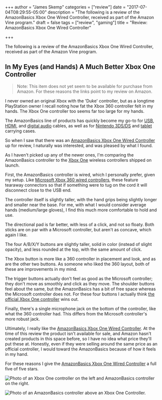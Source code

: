 +++
author = "James Skemp"
categories = ["review"]
date = "2017-07-04T08:29:55-05:00"
description = "The following is a review of the AmazonBasics Xbox One Wired Controller, received as part of the Amazon Vine program."
draft = false
tags = ["review", "gaming"]
title = "Review: AmazonBasics Xbox One Wired Controller"

+++

The following is a review of the AmazonBasics Xbox One Wired Controller, received as part of the Amazon Vine program.

## In My Eyes (and Hands) A Much Better Xbox One Controller

> Note: This item does not yet seem to be available for purchase from Amazon. For these reasons the links point to my review on Amazon.

I never owned an original Xbox with the 'Duke' controller, but as a longtime PlayStation owner I recall noting how fat the Xbox 360 controller felt in my hands. The Xbox One controller too seems far too large for my hands.

The AmazonBasics line of products has quickly become my go-to for [USB][usb-cable], [HDMI][hdmi-cable], and [digital audio][digital-cable] cables, as well as for [Nintendo 3DS/DS][3ds-case] and [tablet][tablet-case] carrying cases.

So when I saw that there was an [AmazonBasics Xbox One Wired Controller][review] up for review, I naturally was interested, and was pleased by what I found.

As I haven't picked up any of the newer ones, I'm comparing the AmazonBasics controller to the [Xbox One][xbox-one-console] wireless controllers shipped on launch.

First, the AmazonBasics controller is wired, which I personally prefer, given my setup. Like [Microsoft Xbox 360 wired controllers][360-wired-controller], these feature tearaway connectors so that if something were to tug on the cord it will disconnect close to the USB end.

The controller itself is slightly taller, with the hand grips being slightly longer and smaller near the base. For me, with what I would consider average hands (medium/large gloves), I find this much more comfortable to hold and use.

The directional pad is far better, with less of a click, and not so floaty. Both sticks are on par with a Microsoft controller, but aren't as concave, which again I like.

The four A/B/X/Y buttons are slightly taller, solid in color (instead of slight opacity), and less rounded at the top, with the same amount of click.

The Xbox button is more like a 360 controller in placement and look, and as are the other two buttons. As someone who liked the 360 layout, both of these are improvements in my mind.

The trigger buttons actually don't feel as good as the Microsoft controller; they don't move as smoothly and click as they move. The shoulder buttons feel about the same, but the AmazonBasics has a bit of free space whereas the Microsoft controller does not. For these four buttons I actually think [the official Xbox One controller][xbox-one-controller] wins out.

Finally, there's a single microphone jack on the bottom of the controller, like what the 360 controller had. This differs from the Microsoft controller's more robust jack.

Ultimately, I really like the [AmazonBasics Xbox One Wired Controller][review]. At the time of this review the product isn't available for sale, and Amazon hasn't created products in this space before, so I have no idea what price they'll put these at. Honestly, even if they were selling around the same price as an official controller, I would toward the AmazonBasics because of how it feels in my hand.

For these reasons I give the [AmazonBasics Xbox One Wired Controller][review] a full five of five stars.

![Photo of an Xbox One controller on the left and AmazonBasics controller on the right.](/img/xbox-one-horizontal.png)

![Photo of an AmazonBasics controller above an Xbox One Controller.](/img/xbox-one-vertical.png)

[review]: http://amzn.to/2tFhpVA
[usb-cable]: http://amzn.to/2tMzz8d
[hdmi-cable]: http://amzn.to/2tMGSNo
[digital-cable]: http://amzn.to/2tF9TtO
[3ds-case]: http://amzn.to/2sm8kgr
[tablet-case]: http://amzn.to/2tMCdLm
[xbox-one-console]: http://amzn.to/2td3Prq
[xbox-one-controller]: http://amzn.to/2tMTHr1
[360-wired-controller]: http://amzn.to/2sCpdrA
